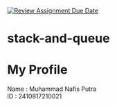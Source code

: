 [![Review Assignment Due Date](https://classroom.github.com/assets/deadline-readme-button-22041afd0340ce965d47ae6ef1cefeee28c7c493a6346c4f15d667ab976d596c.svg)](https://classroom.github.com/a/LIpz74fy)
# stack-and-queue
# My Profile
Name : Muhammad Nafis Putra <br>
ID   : 2410817210021